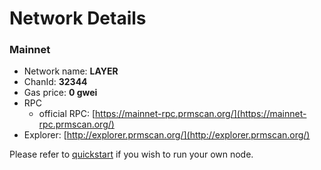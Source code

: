 # Network Details

### Mainnet

* Network name: **LAYER**
* ChanId: **32344**
* Gas price: **0 gwei**
* RPC
  * official RPC: [https://mainnet-rpc.prmscan.org/](https://mainnet-rpc.prmscan.org/)​
* Explorer: [http://explorer.prmscan.org/](http://explorer.prmscan.org/)​

Please refer to [quickstart](https://github.com/fkt20/FAKTNetwork/#using-quickstart) if you wish to run your own node.
